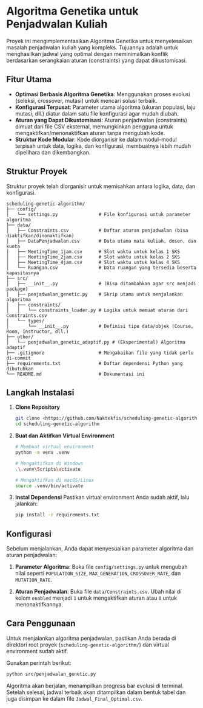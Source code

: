 # Algoritma Genetika untuk Penjadwalan Kuliah

Proyek ini mengimplementasikan Algoritma Genetika untuk menyelesaikan masalah penjadwalan kuliah yang kompleks. Tujuannya adalah untuk menghasilkan jadwal yang optimal dengan meminimalkan konflik berdasarkan serangkaian aturan (constraints) yang dapat dikustomisasi.

## Fitur Utama

-   **Optimasi Berbasis Algoritma Genetika**: Menggunakan proses evolusi (seleksi, crossover, mutasi) untuk mencari solusi terbaik.
-   **Konfigurasi Terpusat**: Parameter utama algoritma (ukuran populasi, laju mutasi, dll.) diatur dalam satu file konfigurasi agar mudah diubah.
-   **Aturan yang Dapat Dikustomisasi**: Aturan penjadwalan (constraints) dimuat dari file CSV eksternal, memungkinkan pengguna untuk mengaktifkan/menonaktifkan aturan tanpa mengubah kode.
-   **Struktur Kode Modular**: Kode diorganisir ke dalam modul-modul terpisah untuk data, logika, dan konfigurasi, membuatnya lebih mudah dipelihara dan dikembangkan.

## Struktur Proyek

Struktur proyek telah diorganisir untuk memisahkan antara logika, data, dan konfigurasi.

```
scheduling-genetic-algorithm/
├── config/
│   └── settings.py               # File konfigurasi untuk parameter algoritma
├── data/
│   ├── Constraints.csv           # Daftar aturan penjadwalan (bisa diaktifkan/dinonaktifkan)
│   ├── DataPenjadwalan.csv       # Data utama mata kuliah, dosen, dan kuota
│   ├── MeetingTime_1jam.csv      # Slot waktu untuk kelas 1 SKS
│   ├── MeetingTime_2jam.csv      # Slot waktu untuk kelas 2 SKS
│   ├── MeetingTime_4jam.csv      # Slot waktu untuk kelas 4 SKS
│   └── Ruangan.csv               # Data ruangan yang tersedia beserta kapasitasnya
├── src/
│   ├── __init__.py               # (Bisa ditambahkan agar src menjadi package)
│   ├── penjadwalan_genetic.py    # Skrip utama untuk menjalankan algoritma
│   ├── constraints/
│   │   └── constraints_loader.py # Logika untuk memuat aturan dari Constraints.csv
│   └── types/
│       └── __init__.py           # Definisi tipe data/objek (Course, Room, Instructor, dll.)
├── other/
│   └── penjadwalan_genetic_adaptif.py # (Eksperimental) Algoritma adaptif
├── .gitignore                    # Mengabaikan file yang tidak perlu di-commit
├── requirements.txt              # Daftar dependensi Python yang dibutuhkan
└── README.md                     # Dokumentasi ini
```

## Langkah Instalasi

1.  **Clone Repository**
    ```bash
    git clone <https://github.com/Naktekfis/scheduling-genetic-algorithm/tree/master>
    cd scheduling-genetic-algorithm
    ```

2.  **Buat dan Aktifkan Virtual Environment**
    ```bash
    # Membuat virtual environment
    python -m venv .venv

    # Mengaktifkan di Windows
    .\.venv\Scripts\activate

    # Mengaktifkan di macOS/Linux
    source .venv/bin/activate
    ```

3.  **Instal Dependensi**
    Pastikan virtual environment Anda sudah aktif, lalu jalankan:
    ```bash
    pip install -r requirements.txt
    ```

## Konfigurasi

Sebelum menjalankan, Anda dapat menyesuaikan parameter algoritma dan aturan penjadwalan:

1.  **Parameter Algoritma**: Buka file `config/settings.py` untuk mengubah nilai seperti `POPULATION_SIZE`, `MAX_GENERATION`, `CROSSOVER_RATE`, dan `MUTATION_RATE`.

2.  **Aturan Penjadwalan**: Buka file `data/Constraints.csv`. Ubah nilai di kolom `enabled` menjadi `1` untuk mengaktifkan aturan atau `0` untuk menonaktifkannya.

## Cara Penggunaan

Untuk menjalankan algoritma penjadwalan, pastikan Anda berada di direktori root proyek (`scheduling-genetic-algorithm/`) dan virtual environment sudah aktif.

Gunakan perintah berikut:

```bash
python src/penjadwalan_genetic.py
```

Algoritma akan berjalan, menampilkan progress bar evolusi di terminal. Setelah selesai, jadwal terbaik akan ditampilkan dalam bentuk tabel dan juga disimpan ke dalam file `Jadwal_Final_Optimal.csv`.
